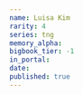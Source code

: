 ```yaml
---
name: Luisa Kim
rarity: 4
series: tng
memory_alpha:
bigbook_tier: -1
in_portal:
date:
published: true
---
```



